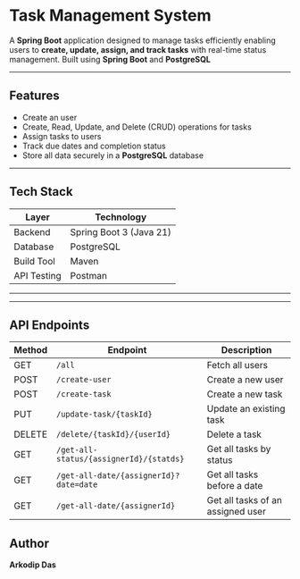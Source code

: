 


#  Task Management System

A **Spring Boot** application designed to manage tasks efficiently enabling users to **create, update, assign, and track tasks** with real-time status management.
Built using **Spring Boot** and **PostgreSQL**

---

## Features

* Create an user
* Create, Read, Update, and Delete (CRUD) operations for tasks
* Assign tasks to users
* Track due dates and completion status
* Store all data securely in a **PostgreSQL** database


---

## Tech Stack

| Layer | Technology              |
| ---- |-------------------------|
| Backend | Spring Boot 3 (Java 21) |
| Database | PostgreSQL              |
| Build Tool | Maven                   |
| API Testing | Postman                 |

---


---

##  API Endpoints

| Method | Endpoint                      | Description                       |
|--------|-------------------------------|-----------------------------------|
| GET    | `/all`                        | Fetch all users                   |
| POST   | `/create-user`                | Create a new user                 |
| POST   | `/create-task`                | Create a new task                 |
| PUT    | `/update-task/{taskId}`       | Update an existing task           |
| DELETE | `/delete/{taskId}/{userId}`   | Delete a task                     |
| GET    | `/get-all-status/{assignerId}/{statds}` | Get all tasks by status           |
| GET    | `/get-all-date/{assignerId}?date=date` | Get all tasks before a date       |
| GET    | `/get-all-date/{assignerId}`  | Get all tasks of an assigned user |


##  Author

**Arkodip Das**





